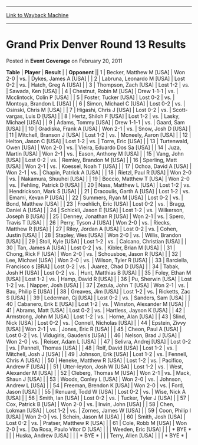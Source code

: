 
---
[Link to Wayback Machine](https://web.archive.org/web/20211207043432/https://magic.wizards.com/en/articles/archive/event-coverage/grand-prix-denver-round-13-results-2011-02-20)

[_metadata_:description]:- "TablePlayerResult Opponent 1Becker, Matthew M [USA]Won 2-0vs.Dykes, James A [USA] 2Labruna, Leonardo M [USA]Lost 0-2vs.Hatch, Greg A [USA] 3Thompson, Zach [USA]Lost 1-2vs.Sawada, Ken [USA] 4Chestnut, Robin M [USA]Drew 1-1-1vs.Mcclintock, Colin P [USA] 5Foster, Tucker [USA]Lost 0-2vs.Montoya, Brandon L [USA] 6Simon, Michael C [USA]Lost 0-2vs.Osinski, Chris M [USA] 7Higashi,"
[_metadata_:generator]:- "Drupal 7 (http://drupal.org)"
[_metadata_:node]:- "451811"
[_metadata_:publish_date]:- "2011-02-20"
[_metadata_:source]:- "div-main-content"
[_metadata_:title]:- "Grand Prix Denver Round 13 Results"
[_metadata_:wayback_capture_timestamp]:- "2021-12-07 04:34:32"
[_metadata_:wayback_raw_url]:- "https://web.archive.org/web/20211207043432id_/https://magic.wizards.com/en/articles/archive/event-coverage/grand-prix-denver-round-13-results-2011-02-20"
[_metadata_:wayback_url]:- "https://magic.wizards.com/en/articles/archive/event-coverage/grand-prix-denver-round-13-results-2011-02-20"
---


Grand Prix Denver Round 13 Results
==================================



 Posted in **Event Coverage**
 on February 20, 2011 












 **Table** | **Player** | **Result** |  | **Opponent** ||  1 | Becker, Matthew M [USA] | Won 2-0 | vs. | Dykes, James A [USA] |
|  2 | Labruna, Leonardo M [USA] | Lost 0-2 | vs. | Hatch, Greg A [USA] |
|  3 | Thompson, Zach [USA] | Lost 1-2 | vs. | Sawada, Ken [USA] |
|  4 | Chestnut, Robin M [USA] | Drew 1-1-1 | vs. | Mcclintock, Colin P [USA] |
|  5 | Foster, Tucker [USA] | Lost 0-2 | vs. | Montoya, Brandon L [USA] |
|  6 | Simon, Michael C [USA] | Lost 0-2 | vs. | Osinski, Chris M [USA] |
|  7 | Higashi, Chris J [USA] | Lost 0-2 | vs. | Scott-vargas, Luis D [USA] |
|  8 | Hertz, Shiloh F [USA] | Lost 1-2 | vs. | Lasky, Michael [USA] |
|  9 | Adams, Tommy [USA] | Drew 1-1-1 | vs. | Gaard, Sam [USA] |
|  10 | Gradiska, Frank A [USA] | Won 2-1 | vs. | Snow, Josh D [USA] |
|  11 | Mitchell, Branson J [USA] | Lost 1-2 | vs. | Mcneely, Aaron [USA] |
|  12 | Helton, Jason C [USA] | Lost 1-2 | vs. | Torre, Eric [USA] |
|  13 | Turtenwald, Owen [USA] | Won 2-0 | vs. | Vieira, Eduardo Dos Sa [USA] |
|  14 | Juza, Martin [USA] | Won 2-1 | vs. | Eason, Anthony M [USA] |
|  15 | Vang, John [USA] | Lost 0-2 | vs. | Remley, Brandon M [USA] |
|  16 | Sperling, Matt [USA] | Won 2-1 | vs. | Koessel, Noah T [USA] |
|  17 | Ochoa, David A [USA] | Won 2-1 | vs. | Chapin, Patrick A [USA] |
|  18 | Rietzl, Paul R [USA] | Won 2-0 | vs. | Nakamura, Shuuhei [USA] |
|  19 | Boccio, Matthew T [USA] | Won 2-0 | vs. | Fehling, Patrick D [USA] |
|  20 | Nass, Matthew L [USA] | Lost 1-2 | vs. | Hendrickson, Mark S [USA] |
|  21 | Dracoulis, Garth A [USA] | Lost 1-2 | vs. | Emami, Kevan P [USA] |
|  22 | Summers, Ryan M [USA] | Lost 0-2 | vs. | Bond, Matthew [USA] |
|  23 | Froehlich, Eric [USA] | Lost 0-2 | vs. | Bragg, Daniel A [USA] |
|  24 | Schickli, Jason E [USA] | Lost 1-2 | vs. | Wilkerson, Joseph B [USA] |
|  25 | Denney, Jonathan R [USA] | Won 2-1 | vs. | Spero, Travis T [USA] |
|  26 | Perry, Tyson J [USA] | Won 2-0 | vs. | Riecks, Matthew R [USA] |
|  27 | Riley, Jordan A [USA] | Lost 0-2 | vs. | Cohen, Justin [USA] |
|  28 | Stapley, Wes [USA] | Won 2-0 | vs. | Willis, Brandon [USA] |
|  29 | Stoll, Kyle [USA] | Lost 1-2 | vs. | Calcano, Christian [USA] |
|  30 | Tan, James A [USA] | Lost 0-2 | vs. | Kibler, Brian M [USA] |
|  31 | Chong, Rick F [USA] | Won 2-0 | vs. | Schousboe, Jason R [USA] |
|  32 | Lee, Michael [USA] | Won 2-0 | vs. | Wilson, Tyler R [USA] |
|  33 | Barciella, Francisco s [BRA] | Lost 0-2 | vs. | Juarez, Chad D [USA] |
|  34 | Tabak, Josh H [USA] | Lost 0-2 | vs. | Hunt, Matthias B [USA] |
|  35 | Foley, Ethan M [USA] | Lost 1-2 | vs. | Hamp, David R [USA] |
|  36 | Pu, Sherwin [USA] | Lost 1-2 | vs. | Napper, Josh [USA] |
|  37 | Zezula, John T [USA] | Won 2-1 | vs. | Bau, Philip E [USA] |
|  38 | Greaves, Jim [USA] | Lost 1-2 | vs. | Ricketts, Zac S [USA] |
|  39 | Lederman, Cj [USA] | Lost 0-2 | vs. | Sanders, Sam [USA] |
|  40 | Cabanero, Erik E [USA] | Lost 1-2 | vs. | Winston, Alexander M [USA] |
|  41 | Abrams, Matt [USA] | Lost 0-2 | vs. | Hartless, Jayson K [USA] |
|  42 | Armstrong, John M [USA] | Lost 1-2 | vs. | Horne, Alan [USA] |
|  43 | Slind, Nick [USA] | Lost 0-2 | vs. | Connell, Nicholas [USA] |
|  44 | Epstein, Zivvy [USA] | Won 2-1 | vs. | Jones, Eric R [USA] |
|  45 | Cheon, Paul A [USA] | Lost 0-2 | vs. | Vidugiris, Gaudenis [USA] |
|  46 | Nelson, Brad J [USA] | Won 2-0 | vs. | Reiser, Adam L [USA] |
|  47 | Selivra, Andrej [USA] | Lost 0-2 | vs. | Pannell, Thomas [USA] |
|  48 | Rolf, David [USA] | Lost 1-2 | vs. | Mitchell, Josh J [USA] |
|  49 | Johnson, Erik [USA] | Lost 1-2 | vs. | Fennell, Chris A [USA] |
|  50 | Heneke, Matthew R [USA] | Lost 1-2 | vs. | Pacifico, Andrew F [USA] |
|  51 | Utter-leyton, Josh W [USA] | Lost 1-2 | vs. | West, Alexander M [USA] |
|  52 | Cleberg, Thomas M [USA] | Won 2-1 | vs. | Mack, Shaun J [USA] |
|  53 | Woods, Conley L [USA] | Won 2-0 | vs. | Johnson, Andrew L [USA] |
|  54 | Freeman, Brendon K [USA] | Won 2-0 | vs. | Ford, Jason [USA] |
|  55 | Renuard, Todd W [USA] | Lost 0-2 | vs. | Wise, Nick A [USA] |
|  56 | Smith, Ian [USA] | Lost 0-2 | vs. | Tucker, Tyler J [USA] |
|  57 | Cox, Patrick B [USA] | Won 2-0 | vs. | Irwin, John [USA] |
|  58 | Chen, Lokman [USA] | Lost 1-2 | vs. | Zornes, James W [USA] |
|  59 | Coon, Philip I [USA] | Won 2-0 | vs. | Schein, Jason M [USA] |
|  60 | Smith, Josh [USA] | Lost 0-2 | vs. | Pratser, Matthew R [USA] |
|  61 | Cole, Robb M [USA] | Won 2-0 | vs. | Da Rosa, Paulo Vitor D [USA] |
|  | Weeden, Eric [USA] |  |  | \* BYE \* |
|  | Huska, Andrew [USA] |  |  | \* BYE \* |
|  | Terry, Allen [USA] |  |  | \* BYE \* |







